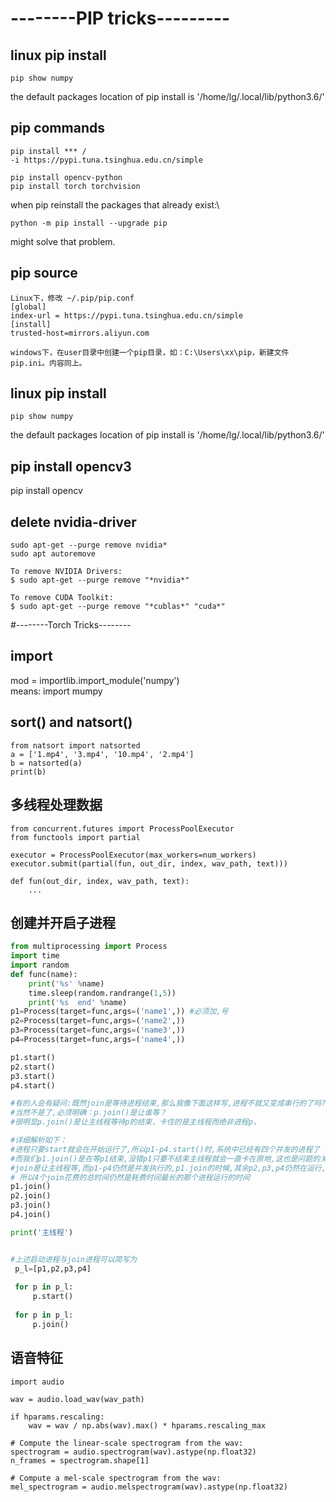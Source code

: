# --------PIP tricks---------
##  linux pip install
```
pip show numpy

```

the default packages location of pip install is '/home/lg/.local/lib/python3.6/'


##  pip commands
```
pip install *** /
-i https://pypi.tuna.tsinghua.edu.cn/simple

pip install opencv-python
pip install torch torchvision
```

when pip reinstall the packages that already exist:\
```
python -m pip install --upgrade pip
```
might solve that problem.

## pip  source
```
Linux下，修改 ~/.pip/pip.conf
[global]
index-url = https://pypi.tuna.tsinghua.edu.cn/simple
[install]
trusted-host=mirrors.aliyun.com

windows下，在user目录中创建一个pip目录，如：C:\Users\xx\pip，新建文件pip.ini。内容同上。
```

##  linux pip install
```
pip show numpy

```

the default packages location of pip install is '/home/lg/.local/lib/python3.6/'


##  pip install opencv3

pip install opencv

##  delete nvidia-driver
```
sudo apt-get --purge remove nvidia*
sudo apt autoremove

To remove NVIDIA Drivers:
$ sudo apt-get --purge remove "*nvidia*"

To remove CUDA Toolkit:
$ sudo apt-get --purge remove "*cublas*" "cuda*"
```


#--------Torch Tricks--------
## import 
mod = importlib.import_module('numpy') \
means: import mumpy

## sort() and natsort()
```
from natsort import natsorted
a = ['1.mp4', '3.mp4', '10.mp4', '2.mp4']
b = natsorted(a)
print(b)

```

## 多线程处理数据
```
from concurrent.futures import ProcessPoolExecutor
from functools import partial

executor = ProcessPoolExecutor(max_workers=num_workers)
executor.submit(partial(fun, out_dir, index, wav_path, text)))

def fun(out_dir, index, wav_path, text):
    ...
```
## 创建并开启子进程
```python
from multiprocessing import Process
import time
import random
def func(name):
    print('%s' %name)
    time.sleep(random.randrange(1,5))
    print('%s  end' %name)
p1=Process(target=func,args=('name1',)) #必须加,号
p2=Process(target=func,args=('name2',))
p3=Process(target=func,args=('name3',))
p4=Process(target=func,args=('name4',))

p1.start()
p2.start()
p3.start()
p4.start()

#有的人会有疑问:既然join是等待进程结束,那么我像下面这样写,进程不就又变成串行的了吗?
#当然不是了,必须明确：p.join()是让谁等？
#很明显p.join()是让主线程等待p的结束，卡住的是主线程而绝非进程p，

#详细解析如下：
#进程只要start就会在开始运行了,所以p1-p4.start()时,系统中已经有四个并发的进程了
#而我们p1.join()是在等p1结束,没错p1只要不结束主线程就会一直卡在原地,这也是问题的关键
#join是让主线程等,而p1-p4仍然是并发执行的,p1.join的时候,其余p2,p3,p4仍然在运行,等#p1.join结束,可能p2,p3,p4早已经结束了,这样p2.join,p3.join.p4.join直接通过检测，无需等待
# 所以4个join花费的总时间仍然是耗费时间最长的那个进程运行的时间
p1.join()
p2.join()
p3.join()
p4.join()

print('主线程')


#上述启动进程与join进程可以简写为
 p_l=[p1,p2,p3,p4]
 
 for p in p_l:
     p.start()
 
 for p in p_l:
     p.join()

```
## 语音特征
    import audio

    wav = audio.load_wav(wav_path)

    if hparams.rescaling:
        wav = wav / np.abs(wav).max() * hparams.rescaling_max

    # Compute the linear-scale spectrogram from the wav:
    spectrogram = audio.spectrogram(wav).astype(np.float32)
    n_frames = spectrogram.shape[1]

    # Compute a mel-scale spectrogram from the wav:
    mel_spectrogram = audio.melspectrogram(wav).astype(np.float32)
